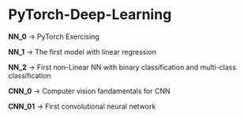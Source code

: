 # PyTorch-Deep-Learning

**NN_0** -> PyTorch Exercising

**NN_1** -> The first model with linear regression

**NN_2** -> First non-Linear NN with binary classification and multi-class classification

**CNN_0** -> Computer vision fandamentals for CNN

**CNN_01** -> First convolutional neural network 


